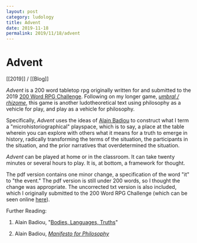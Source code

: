 ```yaml
---
layout: post
category: ludology
title: Advent
date: 2019-11-18
permalink: 2019/11/18/advent
---
```


# Advent

[[2019]] / [[Blog]]

*Advent* is a 200 word tabletop rpg originally written for and submitted to the 2019 [200 Word RPG Challenge](https://200wordrpg.github.io/). Following on my longer game, [*umbral / rhizome*](https://vagrantludology.itch.io/umbralrhizome), this game is another ludotheoretical text using philosophy as a vehicle for play, and play as a vehicle for philosophy.

Specifically, *Advent* uses the ideas of [Alain Badiou](https://en.wikipedia.org/wiki/Alain_Badiou) to construct what I term a "microhistoriographical" playspace, which is to say, a place at the table wherein you can explore with others what it means for a truth to emerge in history, radically transforming the terms of the situation, the participants in the situation, and the prior narratives that overdetermined the situation.

*Advent* can be played at home or in the classroom. It can take twenty minutes or several hours to play. It is, at bottom, a framework for thought.

The pdf version contains one minor change, a specification of the word "it" to "the event." The pdf version is still under 200 words, so I thought the change was appropriate. The uncorrected txt version is also included, which I originally submitted to the 200 Word RPG Challenge (which can be seen online [here](https://200wordrpg.github.io/2019/rpg/2019/10/04/Advent.html)).


Further Reading:

1. Alain Badiou, "[Bodies, Languages, Truths](https://www.lacan.com/badbodies.htm)"

2. Alain Badiou, [*Manifesto for Philosophy*](https://books.google.ca/books?id=uxg56NekBWQC)
